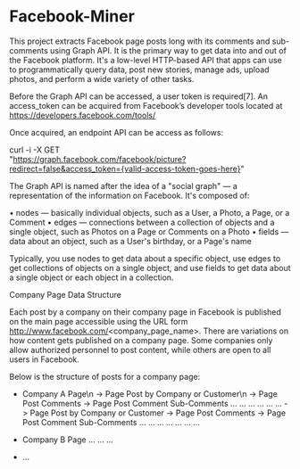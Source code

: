 # Facebook-Miner

This project extracts Facebook page posts long with its comments and sub-comments using Graph API. It is the primary way to get data into and out of the Facebook platform. It's a low-level HTTP-based API that apps can use to programmatically query data, post new stories, manage ads, upload photos, and perform a wide variety of other tasks.

Before the Graph API can be accessed, a user token is required[7]. An access_token can be acquired from Facebook’s developer tools located at https://developers.facebook.com/tools/

Once acquired, an endpoint API can be access as follows:

curl -i -X GET \
 "https://graph.facebook.com/facebook/picture?redirect=false&access_token={valid-access-token-goes-here}"


The Graph API is named after the idea of a "social graph" — a representation of the information on Facebook. It's composed of:

•	nodes — basically individual objects, such as a User, a Photo, a Page, or a Comment
•	edges — connections between a collection of objects and a single object, such as Photos on a Page or Comments on a Photo
•	fields — data about an object, such as a User's birthday, or a Page's name

Typically, you use nodes to get data about a specific object, use edges to get collections of objects on a single object, and use fields to get data about a single object or each object in a collection. 

Company Page Data Structure

Each post by a company on their company page in Facebook is published on the main page accessible using the URL form http://www.facebook.com/<company_page_name>. There are variations on how content gets published on a company page. Some companies only allow authorized personnel to post content, while others are open to all users in Facebook.

Below is the structure of posts for a company page:
- Company A Page\n
-> Page Post by Company or Customer\n
	-> Page Post Comments
		-> Page Post Comment Sub-Comments
		...
		...
		...
	...
	...
...
-> Page Post by Company or Customer
	-> Page Post Comments
			-> Page Post Comment Sub-Comments
			...
		...
		...
		...
	...
	...
...

- Company B Page
	...
	...
...
- ...

